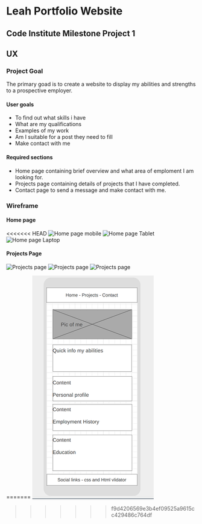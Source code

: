 # Leah Portfolio Website
## Code Institute Milestone Project 1

## UX

### Project Goal
The primary goad is to create a website to display my abilities and strengths to a prospective employer.

#### User goals
* To find out what skills i have
* What are my qualifications
* Examples of my work
* Am I suitable for a post they need to fill
* Make contact with me
#### Required sections
* Home page containing brief overview and what area of emploment I am looking for.
* Projects page containing details of projects that I have completed.
* Contact page to send a message and make contact with me. 

### Wireframe

#### Home page

<<<<<<< HEAD
![Home page mobile](/assets/images/wireframe-mobile-home-sm.png"Mobile")
![Home page Tablet](/assets/images/wireframe-tablet-home-sm.png"Tablet")
![Home page Laptop](/assets/images/wireframe-laptop-home-sm.png"Laptop")

#### Projects Page

![Projects page](/assets/images/wireframe-mobile-projects-sm.png"Mobile")
![Projects page](/assets/images/wireframe-tablet-projects-sm.png"Tablet")
![Projects page](/assets/images/wireframe-laptop-projects-sm.png"Laptop")



=======
![Home page mobile](/assets/images/wireframe-mobile-home-sm.png "Mobile")
>>>>>>> f9d4206569e3b4ef09525a9615cc429486c764df


